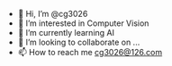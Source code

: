 - 👋 Hi, I’m @cg3026
- 👀 I’m interested in Computer Vision
- 🌱 I’m currently learning AI
- 💞️ I’m looking to collaborate on ...
- 📫 How to reach me cg3026@126.com

<!---
cg3026/cg3026 is a ✨ special ✨ repository because its `README.md` (this file) appears on your GitHub profile.
You can click the Preview link to take a look at your changes.
--->
